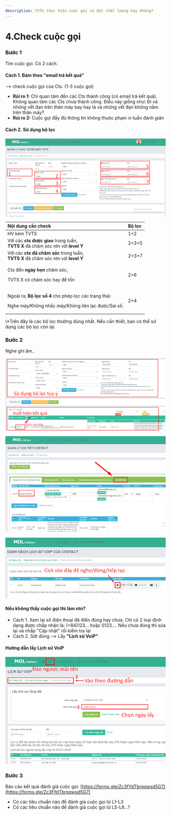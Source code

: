 ```yaml
---
description: TVTS thực hiện cuộc gọi có đạt chất lượng hay không?
---
```


# 4.Check cuộc gọi

### **Bước 1**

Tìm cuộc gọi. Có 2 cách.

#### **Cách 1.** Bám theo "email trả kết quả" 

--&gt; check cuộc gọi của Cts. \(1-3 cuộc gọi\)

*  **Rủi ro 1:** Chỉ quan tâm đến các Cts thành công \(có email trả kết quả\). Không quan tâm các Cts chưa thành công. Điều này giống như: Đi vá những vết đạn trên thân máy bay hay là vá những vết đạn không nằm trên thân máy?
* **Rủi ro 2:** Cuộc gọi đầy đủ thông tin không thuộc phạm vi tuần đánh gián

#### **Cách 2.** Sử dụng bộ lọc

![L&#xE0;m theo c&#xE1;c b&#x1B0;&#x1EDB;c &#x1EDF; check t&#x1ED3;n &#x111;&#x1EC3; v&#xE0;o &#x111;&#x1B0;&#x1EE3;c b&#x1ED9; l&#x1ECD;c n&#xE0;y nh&#xE9; ](../../.gitbook/assets/crm.png)

<table>
  <thead>
    <tr>
      <th style="text-align:left">N&#x1ED9;i dung c&#x1EA7;n check</th>
      <th style="text-align:left">B&#x1ED9; l&#x1ECD;c</th>
    </tr>
  </thead>
  <tbody>
    <tr>
      <td style="text-align:left">HV k&#xE8;m TVTS</td>
      <td style="text-align:left">1+2</td>
    </tr>
    <tr>
      <td style="text-align:left">V&#x1EDB;i c&#xE1;c <b>cts &#x111;&#x1B0;&#x1EE3;c giao</b> trong tu&#x1EA7;n,<b> <br />TVTS X</b> &#x111;&#xE3;
        ch&#x103;m s&#xF3;c ntn v&#x1EDB;i<b> level Y</b>
      </td>
      <td style="text-align:left">2+3+5</td>
    </tr>
    <tr>
      <td style="text-align:left">V&#x1EDB;i c&#xE1;c <b>cts &#x111;&#xE3; ch&#x103;m s&#xF3;c</b> trong tu&#x1EA7;n,
        <br
        /><b>TVTS X </b>&#x111;&#xE3; ch&#x103;m s&#xF3;c ntn v&#x1EDB;i <b>level Y</b>
      </td>
      <td style="text-align:left">2+3+7</td>
    </tr>
    <tr>
      <td style="text-align:left">
        <p>Cts &#x111;&#x1EBF;n <b>ng&#xE0;y h&#x1EB9;n</b> ch&#x103;m s&#xF3;c,</p>
        <p>TVTS X c&#xF3; ch&#x103;m s&#xF3;c hay &#x111;&#x1EC3; t&#x1ED3;n</p>
      </td>
      <td style="text-align:left">2+6</td>
    </tr>
    <tr>
      <td style="text-align:left">
        <p>Ngo&#xE0;i ra, <b>B&#x1ED9; l&#x1ECD;c s&#x1ED1; 4</b> cho ph&#xE9;p l&#x1ECD;c
          c&#xE1;c tr&#x1EA1;ng th&#xE1;i:</p>
        <p>Nghe m&#xE1;y/Kh&#xF4;ng nh&#x1EA5;c m&#xE1;y/Kh&#xF4;ng li&#xEA;n l&#x1EA1;c
          &#x111;&#x1B0;&#x1EE3;c/Sai s&#x1ED1;.</p>
      </td>
      <td style="text-align:left">2+4</td>
    </tr>
  </tbody>
</table> \*Trên đây là các bộ lọc thường dùng nhất. Nếu cần thiết, bạn có thể sử dụng các bộ lọc còn lại.

### Bước 2

Nghe ghi âm..

![](../../.gitbook/assets/3.png)

![](../../.gitbook/assets/4.png)

![](../../.gitbook/assets/5%20%283%29.png)

#### Nếu không thấy cuộc gọi thì làm ntn?

* Cách 1. Xem lại số điện thoại đã điền đúng hay chưa. Chỉ có 2 loại định dạng được chấp nhận là: \(+84\)123... hoặc 0123.... Nếu chưa đúng thì sửa lại và nhấp "Cập nhật" rồi kiểm tra lại
* Cách 2. Sdt đúng --&gt; Lấy **"Lịch sử VoiP"**

#### Hướng dẫn lấy Lịch sử VoiP

![](../../.gitbook/assets/2%20%282%29.png)

### **Bước 3**

Báo cáo kết quả đánh giá cuộc gọi: [https://forms.gle/Zc3fYdTbrqqwsd5G7](https://forms.gle/Zc3fYdTbrqqwsd5G7)

* Có các tiêu chuẩn nào để đánh giá cuộc gọi từ L1-L3
* Có các tiêu chuẩn nào để đánh giá cuộc gọi từ L5-L6...?

